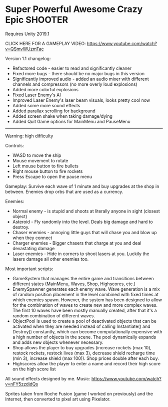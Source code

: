 # Super Powerful Awesome Crazy Epic SHOOTER

Requires Unity 2019.1

CLICK HERE FOR A GAMEPLAY VIDEO: https://www.youtube.com/watch?v=QSmvWUzmTac

Version 1.1 changelog:
- Refactored code - easier to read and significantly cleaner
- Fixed more bugs - there should be no major bugs in this version
- Significantly improved audio - added an audio mixer with different channels and compressors (no more overly loud explosions)
- Added more colorful explosions
- Fixed Laser Enemy's AI
- Improved Laser Enemy's laser beam visuals, looks pretty cool now
- Added some more sound effects
- Added parallax scrolling for background
- Added screen shake when taking damage/dying
- Added Quit Game options for MainMenu and PauseMenu

--------------------------------------------------------------------------------------------------------------------------------

Warning: high difficulty

Controls:
- WASD to move the ship
- Mouse movement to rotate
- Left mouse button to fire bullets
- Right mouse button to fire rockets
- Press Escape to open the pause menu

Gameplay: Survive each wave of 1 minute and buy upgrades at the shop in between. Enemies drop orbs that are used as a currency.

Enemies:
- Normal enemy - is stupid and shoots at literally anyone in sight (closest object)
- Asteroid - Fly randomly into the level. Deals big damage and hard to destroy.
- Chaser enemies - annoying little guys that will chase you and blow up when they connect
- Charger enemies - Bigger chasers that charge at you and deal devastating damage
- Laser enemies - Hide in corners to shoot lasers at you. Luckily the lasers damage all other enemies too.

Most important scripts:

- GameSystem that manages the entire game and transitions between different states (MainMenu, Waves, Shop, Highscores, etc.)
- EnemySpawner generates each enemy wave. Wave generation is a mix of random position placement in the level combined with fixed times at which enemies spawn. However, the system has been designed to allow for the combination of waves to create new and more complex waves. The first 10 waves have been mostly manually created, after that it's a random combination of different waves.
- ObjectPool is used to create a pool of deactivated objects that can be activated when they are needed instead of calling Instantiate() and Destroy() constantly, which can become computationally expensive with a high number of objects in the scene. The pool dynamically expands and adds new objects whenever necessary.
- Shop allows the player to buy upgrades (increase rockets (max 10), restock rockets, restock lives (max 3), decrease shield recharge time (min 3), increase shield (max 100)). Shop prices double after each buy.
- Highscores allow the player to enter a name and record their high score on the high score list

All sound effects designed by me.
Music: https://www.youtube.com/watch?v=nFY5zzdjdQs

Sprites taken from Roche Fusion (game I worked on previously) and the Internet, then converted to pixel art using Pixelator.
